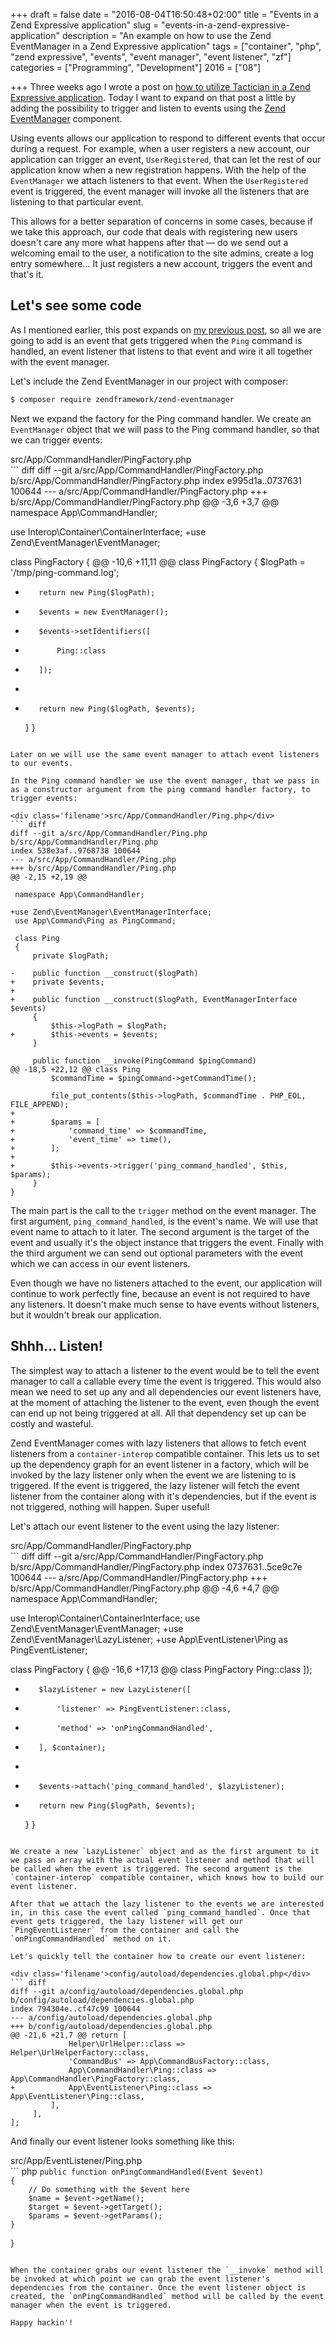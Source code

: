 +++
draft = false
date = "2016-08-04T16:50:48+02:00"
title = "Events in a Zend Expressive application"
slug = "events-in-a-zend-expressive-application"
description = "An example on how to use the Zend EventManager in a Zend Expressive application"
tags = ["container", "php", "zend expressive", "events", "event manager", "event listener", "zf"]
categories = ["Programming", "Development"]
2016 = ["08"]

+++
Three weeks ago I wrote a post on [how to utilize Tactician in a Zend Expressive application](/blog/using-tactician-in-a-zend-expressive-application/). Today I want to expand on that post a little by adding the possibility to trigger and listen to events using the [Zend EventManager](https://github.com/zendframework/zend-eventmanager) component.

Using events allows our application to respond to different events that occur during a request. For example, when a user registers a new account, our application can trigger an event, `UserRegistered`, that can let the rest of our application know when a new registration happens. With the help of the `EventManager` we attach listeners to that event. When the `UserRegistered` event is triggered, the event manager will invoke all the listeners that are listening to that particular event.

This allows for a better separation of concerns in some cases, because if we take this approach, our code that deals with registering new users doesn't care any more what happens after that &mdash; do we send out a welcoming email to the user, a notification to the site admins, create a log entry somewhere... It just registers a new account, triggers the event and that's it.

## Let's see some code

As I mentioned earlier, this post expands on [my previous post](/blog/using-tactician-in-a-zend-expressive-application/), so all we are going to add is an event that gets triggered when the `Ping` command is handled, an event listener that listens to that event and wire it all together with the event manager.

Let's include the Zend EventManager in our project with composer:

``` bash
$ composer require zendframework/zend-eventmanager
```

Next we expand the factory for the Ping command handler. We create an `EventManager` object that we will pass to the Ping command handler, so that we can trigger events:

<div class='filename'>src/App/CommandHandler/PingFactory.php</div>
``` diff
diff --git a/src/App/CommandHandler/PingFactory.php b/src/App/CommandHandler/PingFactory.php
index e995d1a..0737631 100644
--- a/src/App/CommandHandler/PingFactory.php
+++ b/src/App/CommandHandler/PingFactory.php
@@ -3,6 +3,7 @@
 namespace App\CommandHandler;
 
 use Interop\Container\ContainerInterface;
+use Zend\EventManager\EventManager;
 
 class PingFactory
 {
@@ -10,6 +11,11 @@ class PingFactory
     {
         $logPath = '/tmp/ping-command.log';
 
-        return new Ping($logPath);
+        $events = new EventManager();
+        $events->setIdentifiers([
+            Ping::class
+        ]);
+
+        return new Ping($logPath, $events);
     }
}
```

Later on we will use the same event manager to attach event listeners to our events.

In the Ping command handler we use the event manager, that we pass in as a constructor argument from the ping command handler factory, to trigger events:

<div class='filename'>src/App/CommandHandler/Ping.php</div>
``` diff
diff --git a/src/App/CommandHandler/Ping.php b/src/App/CommandHandler/Ping.php
index 538e3af..9768738 100644
--- a/src/App/CommandHandler/Ping.php
+++ b/src/App/CommandHandler/Ping.php
@@ -2,15 +2,19 @@
 
 namespace App\CommandHandler;
 
+use Zend\EventManager\EventManagerInterface;
 use App\Command\Ping as PingCommand;
 
 class Ping
 {
     private $logPath;
 
-    public function __construct($logPath)
+    private $events;
+
+    public function __construct($logPath, EventManagerInterface $events)
     {
         $this->logPath = $logPath;
+        $this->events = $events;
     }
 
     public function __invoke(PingCommand $pingCommand)
@@ -18,5 +22,12 @@ class Ping
         $commandTime = $pingCommand->getCommandTime();
 
         file_put_contents($this->logPath, $commandTime . PHP_EOL, FILE_APPEND);
+
+        $params = [
+            'command_time' => $commandTime,
+            'event_time' => time(),
+        ];
+
+        $this->events->trigger('ping_command_handled', $this, $params);
     }
}
```

The main part is the call to the `trigger` method on the event manager. The first argument, `ping_command_handled`, is the event's name. We will use that event name to attach to it later. The second argument is the target of the event and usually it's the object instance that triggers the event. Finally with the third argument we can send out optional parameters with the event which we can access in our event listeners.

Even though we have no listeners attached to the event, our application will continue to work perfectly fine, because an event is not required to have any listeners. It doesn't make much sense to have events without listeners, but it wouldn't break our application.

## Shhh... Listen!

The simplest way to attach a listener to the event would be to tell the event manager to call a callable every time the event is triggered. This would also mean we need to set up any and all dependencies our event listeners have, at the moment of attaching the listener to the event, even though the event can end up not being triggered at all. All that dependency set up can be costly and wasteful.

Zend EventManager comes with lazy listeners that allows to fetch event listeners from a `container-interop` compatible container. This lets us to set up the dependency graph for an event listener in a factory, which will be invoked by the lazy listener only when the event we are listening to is triggered. If the event is triggered, the lazy listener will fetch the event listener from the container along with it's dependencies, but if the event is not triggered, nothing will happen. Super useful!

Let's attach our event listener to the event using the lazy listener:

<div class='filename'>src/App/CommandHandler/PingFactory.php</div>
``` diff
diff --git a/src/App/CommandHandler/PingFactory.php b/src/App/CommandHandler/PingFactory.php
index 0737631..5ce9c7e 100644
--- a/src/App/CommandHandler/PingFactory.php
+++ b/src/App/CommandHandler/PingFactory.php
@@ -4,6 +4,7 @@ namespace App\CommandHandler;
 
 use Interop\Container\ContainerInterface;
 use Zend\EventManager\EventManager;
+use Zend\EventManager\LazyListener;
+use App\EventListener\Ping as PingEventListener;
 
 class PingFactory
 {
@@ -16,6 +17,13 @@ class PingFactory
             Ping::class
         ]);
 
+        $lazyListener = new LazyListener([
+            'listener' => PingEventListener::class,
+            'method' => 'onPingCommandHandled',
+        ], $container);
+
+        $events->attach('ping_command_handled', $lazyListener);
+
         return new Ping($logPath, $events);
     }
}
```

We create a new `LazyListener` object and as the first argument to it we pass an array with the actual event listener and method that will be called when the event is triggered. The second argument is the `container-interop` compatible container, which knows how to build our event listener.

After that we attach the lazy listener to the events we are interested in, in this case the event called `ping_command_handled`. Once that event gets triggered, the lazy listener will get our `PingEventListener` from the container and call the `onPingCommandHandled` method on it.

Let's quickly tell the container how to create our event listener:

<div class='filename'>config/autoload/dependencies.global.php</div>
``` diff
diff --git a/config/autoload/dependencies.global.php b/config/autoload/dependencies.global.php
index 794304e..cf47c99 100644
--- a/config/autoload/dependencies.global.php
+++ b/config/autoload/dependencies.global.php
@@ -21,6 +21,7 @@ return [
             Helper\UrlHelper::class => Helper\UrlHelperFactory::class,
             'CommandBus' => App\CommandBusFactory::class,
             App\CommandHandler\Ping::class => App\CommandHandler\PingFactory::class,
+            App\EventListener\Ping::class => App\EventListener\Ping::class,
         ],
     ],
];
```

And finally our event listener looks something like this:

<div class='filename'>src/App/EventListener/Ping.php</div>
``` php
<?php
namespace App\EventListener;
use Interop\Container\ContainerInterface;
use Zend\EventManager\Event;
class Ping
{
    public function __invoke(ContainerInterface $container)
    {
        // Grab some dependencies from the $container
        // And return self
        return new self();
    }

    public function onPingCommandHandled(Event $event)
    {
        // Do something with the $event here
        $name = $event->getName();
        $target = $event->getTarget();
        $params = $event->getParams();
    }
}
```

When the container grabs our event listener the `__invoke` method will be invoked at which point we can grab the event listener's dependencies from the container. Once the event listener object is created, the `onPingCommandHandled` method will be called by the event manager when the event is triggered.

Happy hackin'!
